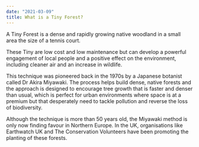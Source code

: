 ```yaml
---
date: "2021-03-09"
title: What is a Tiny Forest?
---
```

A Tiny Forest is a dense and rapidly growing native woodland in a small area the size of a tennis court. 

These Tiny are low cost and low maintenance but can develop a powerful engagement of local people and a positive effect on the environment, including cleaner air and an increase in wildlife.

This technique was pioneered back in the 1970s by a Japanese botanist called Dr Akira Miyawaki. The process helps build dense, native forests and the approach is designed to encourage tree growth that is faster and denser than usual, which is perfect for urban environments where space is at a premium but that desperately need to tackle pollution and reverse the loss of biodiversity.

Although the technique is more than 50 years old, the Miyawaki method is only now finding favour in Northern Europe. In the UK, organisations like Earthwatch UK and The Conservation Volunteers have been promoting the planting of these forests.
